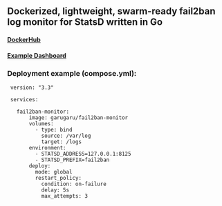 ## Dockerized, lightweight, swarm-ready fail2ban log monitor for StatsD written in Go


#### [DockerHub](https://hub.docker.com/r/garugaru/fail2ban-monitor/)

#### [Example Dashboard](https://snapshot.raintank.io/dashboard/snapshot/teGUakGAVk9BDRDpivR0Zbph6IhhJfYk)


### Deployment example (compose.yml):

	 version: "3.3"
	 
	 services:
	 
	   fail2ban-monitor:
		   image: garugaru/fail2ban-monitor
		   volumes:
			 - type: bind
			   source: /var/log
			   target: /logs
		   environment:
			 - STATSD_ADDRESS=127.0.0.1:8125
			 - STATSD_PREFIX=fail2ban
		   deploy:
			 mode: global
			 restart_policy:
			   condition: on-failure
			   delay: 5s
			   max_attempts: 3
	 

